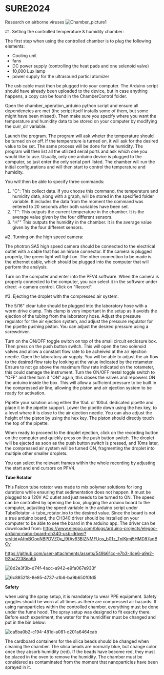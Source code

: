 # SURE2024
Research on airborne viruses
![Chamber_picture1](https://github.com/user-attachments/assets/ce65262c-8383-4f49-92de-6ef3cce8cb1e)

#1. Setting the controlled temperature & humidity chamber:

The first step when using the controlled chamber is to plug the following elements:
  - Cooling unit
  - fans
  - DC power supply (controlling the heat pads and one solenoid valve)
  - 10,000 Lux lamp
  - power supply for the ultrasound particl atomizer

The usb cable must then be plugged into your computer. The Arduino script should have already been uploaded to the device, but in case anything happens, a copy can be found in the ChamberControl folder. 

Open the chamber_operation_arduino python script and ensure all dependencies are met (the script itself installs some of them, but some might have been missed). Then make sure you specify where you want the temperature and humidity data to be stored on your computer by modifying the curr_dir variable.

Launch the program. The program will ask wheter the temperature should be turned on or off. If the temperature is turned on, it will ask for the desired value to be set. The same process will be done for the humidity. The program will then list all the utilized serial ports and ask which one you would like to use. Usually, only one arduino device is plugged to the computer, so just enter the only serial port listed. The chamber will run the initial configurations and will then start to control the temperature and humidity.

You will then be able to specify three commands:
1) "C": This collect data. If you choose this command, the temperature and humidity data, along with a graph, will be stored in the specified folder variable. It includes the data from the moment the command was entered to 20 seconds after both variables have been set.
2) "T": This outputs the current temperature in the chamber. It is the average value given by the four different sensors.
3) "H"" This outputs the humidity in the chamber. It is the average value given by the four different sensors.

#2. Turning on the high speed camera:

The photron SA5 high speed camera should be connected to the electrical outlet with a cable that has an hirose connector. If the camera is plugged properly, the green light will light on. The other connection to be made is the ethernet cable, which should be plugged into the computer that will perform the analysis. 

Turn on the computer and enter into the PFV4 software. When the camera is properly connected to the computer, you can select it in the software under direct -> camera control. Click on "Record".

#3. Ejecting the droplet with the compressed air system:

The 5/16" clear tube should be plugged into the laboratory hose with a worm drive clamp. This clamp is very important in the setup as it avoids the ejection of the tubing from the laboratory hose. Adjust the pressure regulator for the air ejection system, and adjust the pressure regulator for the pipette pushing piston. You can adjust the desired pressure using a screwdriver.

Turn on the ON/OFF toggle switch on top of the small circuit enclosure box. Then press on the push button switch. This will open the two solenoid valves and allow a constant flow rate to be acheived at the air ejection needle. Open the laboratory air supply. You will be able to adjust the air flow to the desired flow rate by looking at the value indicated by the rotameter. Ensure to not go above the maximum flow rate indicated on the rotameter, this could damage the instrument. Turn the ON/OFF metal toggle switch to "OFF" and then turn it "ON" again, this closes the valves and repowers ON the arduino inside the box. This will allow a sufficient pressure to be built in the compressed air line, allowing the piston and air ejection system to be ready for activation.

Pipette your solution using either the 10uL or 100uL dedicated pipette and place it in the pipette support. Lower the pipette down using the hex key, to a level where it is close to the air ejection needle. You can also adjust the height of the piston by using the hex key. The piston should directly touch the top of the pipette.

When ready to proceed to the droplet ejection, click on the recording button on the computer and quickly press on the push button switch. The droplet will be ejected as soon as the push button switch is pressed, and 10ms later, the compressed air system will be turned ON, fragmenting the droplet into multiple other smaller droplets.

You can select the relevant frames within the whole recording by adjusting the start and end cursors on PFV4.


**Tube Rotator**

This Falcon tube rotator was made to mix polymer solutions for long durations while ensuring that sedimentation does not happen. It must be plugged to a 120V AC outlet and just needs to be turned to ON. The speed can be controlled by opening the box, plugging the arduino board to the computer, adjusting the speed variable in the arduino script under TubeRotator -> tube_rotator.ino to the desired value. Since the board is not a true arduino board, the CH340 driver should be installed on your computer to be able to see the board in the arduino app. The driver can be downloaded from: https://www.elegoo.com/blogs/arduino-projects/elegoo-arduino-nano-board-ch340-usb-driver?srsltid=AfmBOooNBPDVZOu_l9fAv63BIZNMFUos_b01z_TnlKjmj5HMD87adBCv

https://github.com/user-attachments/assets/549b61cc-e7b3-4ce6-a9e2-92ba2238ea65

![8d2e3f3b-d74f-4acc-a942-e9fa067e933f](https://github.com/user-attachments/assets/460a19ba-cfa0-4b6d-93e1-4eaf823a2721)


![6c8852f8-8e95-4737-a1b6-ba9b650f0fd5](https://github.com/user-attachments/assets/36552de2-1775-4620-96f1-ec595d040fdc)


**Safety**

when using the spray setup, it is mandatory to wear PPE equipment. Safety goggles should be worn at all times as there are compressed air hazards. If using nanoparticles within the controlled chamber, everything must be done under the fume hood. The spray setup was designed to fit exactly there. Before each experiment, the water for the humidifier must be changed and put in the bin below:

![ca5ba0b2-c194-481d-a081-c201a6464cab](https://github.com/user-attachments/assets/090c7b6d-8bfe-4415-a3c9-2a9cff071bcb)

The cardboard containers for the silica beads should be changed when cleaning the chamber. The silica beads are normally blue, but change color once they absorb humidity (red). If the beads have become red, they must be placed in the oven to remove the humidity. The chamber must be considered as contaminated from the moment that nanoparticles have been sprayed in it.

